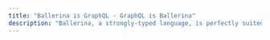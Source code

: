 ```yaml
---
title: "Ballerina is GraphQL - GraphQL is Ballerina"
description: "Ballerina, a strongly-typed language, is perfectly suited for GraphQL's declarative data fetching. With compile-time error handling, Ballerina ensures reliability and efficiency, making it an excellent choice for building robust and user-friendly GraphQL APIs. Ballerina is the perfect choice for developers who want to build reliable, efficient, and easy-to-use GraphQL APIs. The similarities between the Ballerina and GraphQL syntax are astonishing."
---
```

